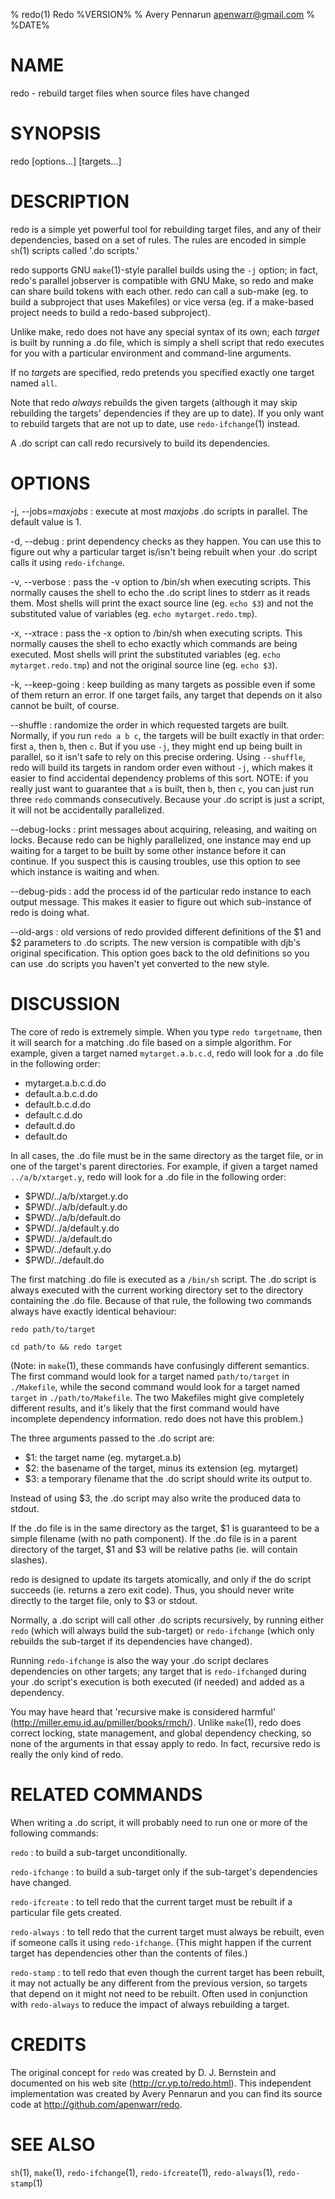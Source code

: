 % redo(1) Redo %VERSION%
% Avery Pennarun <apenwarr@gmail.com>
% %DATE%

# NAME

redo - rebuild target files when source files have changed

# SYNOPSIS

redo [options...] [targets...]


# DESCRIPTION

redo is a simple yet powerful tool for rebuilding target
files, and any of their dependencies, based on a set of
rules.  The rules are encoded in simple `sh`(1) scripts
called '.do scripts.'

redo supports GNU `make`(1)-style parallel builds using the
`-j` option; in fact, redo's parallel jobserver is compatible
with GNU Make, so redo and make can share build tokens with
each other.  redo can call a sub-make (eg. to build a
subproject that uses Makefiles) or vice versa (eg. if a
make-based project needs to build a redo-based subproject).

Unlike make, redo does not have any special syntax of its
own; each *target* is built by running a .do file, which is
simply a shell script that redo executes for you with a
particular environment and command-line arguments.

If no *targets* are specified, redo pretends you specified
exactly one target named `all`.

Note that redo *always* rebuilds the given targets
(although it may skip rebuilding the targets' dependencies
if they are up to date).  If you only want to rebuild
targets that are not up to date, use `redo-ifchange`(1)
instead.

A .do script can call redo recursively to build its
dependencies.


# OPTIONS

-j, --jobs=*maxjobs*
:   execute at most *maxjobs* .do scripts in parallel.  The
    default value is 1.

-d, --debug
:   print dependency checks as they happen.  You can use
    this to figure out why a particular target is/isn't being
    rebuilt when your .do script calls it using
    `redo-ifchange`.

-v, --verbose
:   pass the -v option to /bin/sh when executing scripts. 
    This normally causes the shell to echo the .do script lines
    to stderr as it reads them.  Most shells will print the
    exact source line (eg. `echo $3`) and not the
    substituted value of variables (eg. `echo
    mytarget.redo.tmp`).
    
-x, --xtrace
:   pass the -x option to /bin/sh when executing scripts. 
    This normally causes the shell to echo exactly which
    commands are being executed.  Most shells will print
    the substituted variables (eg. `echo
    mytarget.redo.tmp`) and not the original source line
    (eg. `echo $3`).
    
-k, --keep-going
:   keep building as many targets as possible even if some
    of them return an error.  If one target fails, any
    target that depends on it also cannot be built, of course.
    
--shuffle
:   randomize the order in which requested targets are
    built.  Normally, if you run `redo a b c`, the targets
    will be built exactly in that order: first `a`, then
    `b`, then `c`.  But if you use `-j`, they might end up
    being built in parallel, so it isn't safe to rely on
    this precise ordering.  Using `--shuffle`, redo will
    build its targets in random order even without `-j`,
    which makes it easier to find accidental dependency
    problems of this sort.  NOTE: if you really just want
    to guarantee that `a` is built, then `b`, then `c`, you
    can just run three `redo` commands consecutively. 
    Because your .do script is just a script, it will not
    be accidentally parallelized.
    
--debug-locks
:   print messages about acquiring, releasing, and waiting
    on locks.  Because redo can be highly parallelized,
    one instance may end up waiting for a target to be
    built by some other instance before it can continue. 
    If you suspect this is causing troubles, use this
    option to see which instance is waiting and when.
    
--debug-pids
:   add the process id of the particular redo instance to each
    output message.  This makes it easier to figure out
    which sub-instance of redo is doing what.

--old-args
:   old versions of redo provided different definitions of
    the $1 and $2 parameters to .do scripts.  The new
    version is compatible with djb's original
    specification.  This option goes back to the old
    definitions so you can use .do scripts you haven't yet
    converted to the new style.


# DISCUSSION

The core of redo is extremely simple.  When you type `redo
targetname`, then it will search for a matching .do file
based on a simple algorithm.  For example, given a target
named `mytarget.a.b.c.d`, redo will look for a .do file in
the following order:

- mytarget.a.b.c.d.do
- default.a.b.c.d.do
- default.b.c.d.do
- default.c.d.do
- default.d.do
- default.do

In all cases, the .do file must be in the same directory as
the target file, or in one of the target's parent
directories.  For example, if given a target named
`../a/b/xtarget.y`, redo will look for a .do file in the
following order:

- $PWD/../a/b/xtarget.y.do
- $PWD/../a/b/default.y.do
- $PWD/../a/b/default.do
- $PWD/../a/default.y.do
- $PWD/../a/default.do
- $PWD/../default.y.do
- $PWD/../default.do

The first matching .do file is executed as a `/bin/sh`
script.  The .do script is always executed with the current
working directory set to the directory containing the .do
file.  Because of that rule, the
following two commands always have exactly identical
behaviour:

    redo path/to/target
    
    cd path/to && redo target
    
(Note: in `make`(1), these commands have confusingly
different semantics.  The first command would look for a
target named `path/to/target` in `./Makefile`, while the
second command would look for a target named `target` in
`./path/to/Makefile`.  The two Makefiles might give
completely different results, and it's likely that the
first command would have incomplete dependency information. 
redo does not have this problem.)

The three arguments passed to the .do script are:

- $1: the target name (eg. mytarget.a.b)
- $2: the basename of the target, minus its extension (eg. mytarget)
- $3: a temporary filename that the .do script should write
  its output to.
  
Instead of using $3, the .do script may also write the
produced data to stdout.

If the .do file is in the same directory as the target, $1
is guaranteed to be a simple filename (with no path
component).  If the .do file is in a parent directory of
the target, $1 and $3 will be relative paths (ie. will
contain slashes).

redo is designed to update its targets atomically, and only
if the do script succeeds (ie. returns a zero exit code). 
Thus, you should never write directly to the target file,
only to $3 or stdout.

Normally, a .do script will call other .do scripts
recursively, by running either `redo` (which will always
build the sub-target) or `redo-ifchange` (which only
rebuilds the sub-target if its dependencies have changed). 

Running `redo-ifchange` is also the way your .do script
declares dependencies on other targets; any target that is
`redo-ifchange`d during your .do script's execution is both
executed (if needed) and added as a dependency.

You may have heard that 'recursive make is considered
harmful' (http://miller.emu.id.au/pmiller/books/rmch/). 
Unlike `make`(1), redo does correct locking, state
management, and global dependency checking, so none of the
arguments in that essay apply to redo.  In fact, recursive
redo is really the only kind of redo.


# RELATED COMMANDS

When writing a .do script, it will probably need to run
one or more of the following commands:

`redo`
:   to build a sub-target unconditionally.

`redo-ifchange` 
:   to build a sub-target only if the sub-target's
    dependencies have changed.

`redo-ifcreate`
:   to tell redo that the current target must be rebuilt if
    a particular file gets created.

`redo-always`
:   to tell redo that the current target must always be
    rebuilt, even if someone calls it using `redo-ifchange`.
    (This might happen if the current target has
    dependencies other than the contents of files.)

`redo-stamp`
:   to tell redo that even though the current target has
    been rebuilt, it may not actually be any different from
    the previous version, so targets that depend on it
    might not need to be rebuilt.  Often used in
    conjunction with `redo-always` to reduce the impact of
    always rebuilding a target.
    
    
# CREDITS

The original concept for `redo` was created by D. J.
Bernstein and documented on his web site
(http://cr.yp.to/redo.html).  This independent implementation
was created by Avery Pennarun and you can find its source
code at http://github.com/apenwarr/redo.


# SEE ALSO

`sh`(1), `make`(1),
`redo-ifchange`(1), `redo-ifcreate`(1), `redo-always`(1),
`redo-stamp`(1)
